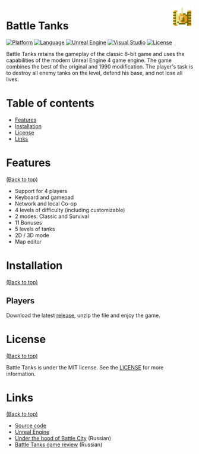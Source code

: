 <img src="https://github.com/a-kushnir/battle-tanks/blob/main/BattleCity.png?raw=true" alt="Battle Tanks logo" title="Battle Tanks" align="right" height="60" />

# Battle Tanks

[![Platform](https://img.shields.io/badge/platform-windows-blue)](https://img.shields.io/badge/platform-windows-blue)
[![Language](https://img.shields.io/badge/language-c%2B%2B-orange)](https://img.shields.io/badge/language-c%2B%2B-orange)
[![Unreal Engine](https://img.shields.io/badge/Unreal%20Engine-4.14-blue)](https://img.shields.io/badge/Unreal%20Engine-4.14-blue)
[![Visual Studio](https://img.shields.io/badge/Visual%20Studio-2015-blue)](https://img.shields.io/badge/Visual%20Studio-2015-blue)
[![License](https://img.shields.io/github/license/a-kushnir/battle-tanks)](https://img.shields.io/github/license/a-kushnir/battle-tanks)

Battle Tanks retains the gameplay of the classic 8-bit game and uses the capabilities of the modern Unreal Engine 4 game engine. The game combines the best of the original and 1990 modification. The player's task is to destroy all enemy tanks on the level, defend his base, and not lose all lives.

# Table of contents

- [Features](#features)
- [Installation](#installation)
- [License](#license)
- [Links](#links)

# Features

[(Back to top)](#table-of-contents)

- Support for 4 players
- Keyboard and gamepad
- Network and local Co-op
- 4 levels of difficulty (including customizable)
- 2 modes: Classic and Survival
- 11 Bonuses
- 5 levels of tanks
- 2D / 3D mode
- Map editor

# Installation

[(Back to top)](#table-of-contents)

## Players

Download the latest [release](https://github.com/a-kushnir/battle-tanks/releases), unzip the file and enjoy the game.

# License

[(Back to top)](#table-of-contents)

Battle Tanks is under the MIT license. See the [LICENSE](https://github.com/a-kushnir/battle-tanks/blob/main/LICENSE) for more information.

# Links

[(Back to top)](#table-of-contents)

* [Source code](https://github.com/a-kushnir/battle-tanks)
* [Unreal Engine](https://www.unrealengine.com/)
* [Under the hood of Battle City](https://habr.com/ru/post/142126/) (Russian)
* [Battle Tanks game review](https://tech.onliner.by/2016/11/11/battle-city) (Russian)
